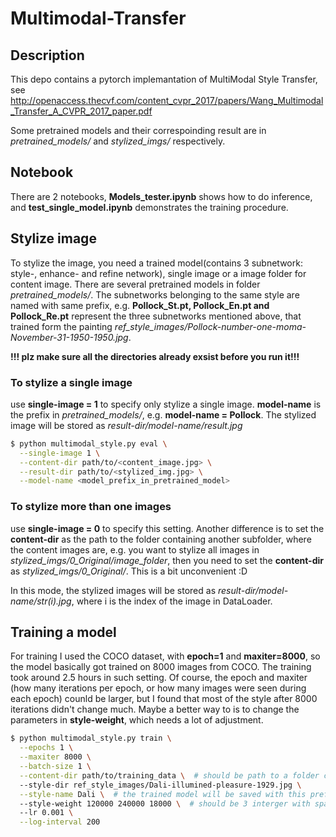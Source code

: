 # Multimodal-Transfer

## Description
This depo contains a pytorch implemantation of MultiModal Style Transfer, see http://openaccess.thecvf.com/content_cvpr_2017/papers/Wang_Multimodal_Transfer_A_CVPR_2017_paper.pdf

Some pretrained models and their correspoinding result are in *pretrained_models/* and *stylized_imgs/* respectively.

## Notebook
There are 2 notebooks, **Models_tester.ipynb** shows how to do inference, and **test_single_model.ipynb** demonstrates the training procedure.

## Stylize image
To stylize the image, you need a trained model(contains 3 subnetwork: style-, enhance- and refine network), single image or a image folder for content image. There are several pretrained models in folder *pretrained_models/*. The subnetworks belonging to the same style are named with same prefix, e.g. **Pollock_St.pt, Pollock_En.pt and Pollock_Re.pt** represent the three subnetworks mentioned above, that trained form the painting *ref_style_images/Pollock-number-one-moma-November-31-1950-1950.jpg*.


**!!! plz make sure all the directories already exsist before you run it!!!**
### To stylize a single image
use **single-image = 1** to specify only stylize a single image. **model-name** is the prefix in *pretrained_models/*, e.g. **model-name = Pollock**. The stylized image will be stored as *result-dir/model-name/result.jpg*
```bash
$ python multimodal_style.py eval \
  --single-image 1 \
  --content-dir path/to/<content_image.jpg> \
  --result-dir path/to/<stylized_img.jpg> \
  --model-name <model_prefix_in_pretrained_model>
```
### To stylize more than one images
use **single-image = 0** to specify this setting. Another difference is to set the **content-dir** as the path to the folder containing another subfolder, where the content images are, e.g. you want to stylize all images in *stylized_imgs/0_Original/image_folder*, then you need to set the **content-dir** as *stylized_imgs/0_Original/*. This is a bit unconvenient :D

In this mode, the stylized images will be stored as *result-dir/model-name/str(i).jpg*, where i is the index of the image in DataLoader.


## Training a model
For training I used the COCO dataset, with **epoch=1** and **maxiter=8000**, so the model basically got trained on 8000 images from COCO. The training took around 2.5 hours in such setting. Of course, the epoch and maxiter (how many iterations per epoch, or how many images were seen during each epoch) counld be larger, but I found that most of the style after 8000 iterations didn't change much. Maybe a better way to is to change the parameters in **style-weight**, which needs a lot of adjustment.
```bash
$ python multimodal_style.py train \
  --epochs 1 \
  --maxiter 8000 \
  --batch-size 1 \
  --content-dir path/to/training_data \  # should be path to a folder containing a subfolder 
  --style-dir ref_style_images/Dali-illumined-pleasure-1929.jpg \
  --style-name Dali \  # the trained model will be saved with this prefix
  --style-weight 120000 240000 18000 \  # should be 3 interger with space in between here
  --lr 0.001 \
  --log-interval 200
```
